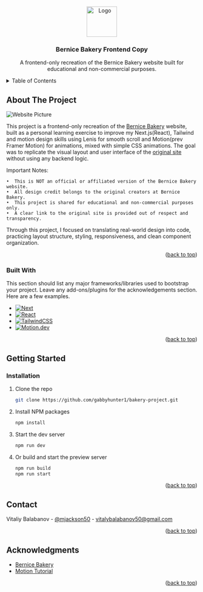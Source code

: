 <!-- Improved compatibility of back to top link: See: https://github.com/othneildrew/Best-README-Template/pull/73 -->
<a id="readme-top"></a>
<!--
*** Thanks for checking out the Best-README-Template. If you have a suggestion
*** that would make this better, please fork the repo and create a pull request
*** or simply open an issue with the tag "enhancement".
*** Don't forget to give the project a star!
*** Thanks again! Now go create something AMAZING! :D
-->



<!-- PROJECT SHIELDS -->
<!--
*** I'm using markdown "reference style" links for readability.
*** Reference links are enclosed in brackets [ ] instead of parentheses ( ).
*** See the bottom of this document for the declaration of the reference variables
*** for contributors-url, forks-url, etc. This is an optional, concise syntax you may use.
*** https://www.markdownguide.org/basic-syntax/#reference-style-links
-->

<!-- PROJECT LOGO -->
<br />
<div align="center">
  <a href="https://github.com/othneildrew/Best-README-Template">
    <img src="src/app/favicon.ico" alt="Logo" width="80" height="80">
  </a>

  <h3 align="center">Bernice Bakery Frontend Copy</h3>

  <p align="center">
    A frontend-only recreation of the Bernice Bakery website built for educational and non-commercial purposes.
    <br />
  </p>
</div>



<!-- TABLE OF CONTENTS -->
<details>
  <summary>Table of Contents</summary>
  <ol>
    <li>
      <a href="#about-the-project">About The Project</a>
      <ul>
        <li><a href="#built-with">Built With</a></li>
      </ul>
    </li>
    <li>
      <a href="#getting-started">Getting Started</a>
      <ul>
        <li><a href="#installation">Installation</a></li>
      </ul>
    </li>
    <li><a href="#contact">Contact</a></li>
    <li><a href="#acknowledgments">Acknowledgments</a></li>
  </ol>
</details>



<!-- ABOUT THE PROJECT -->
## About The Project
<img src="https://github.com/user-attachments/assets/6df01f1f-b5be-4507-8f2c-93d315169efe" alt="Website Picture">

This project is a frontend-only recreation of the [Bernice Bakery](https://bernicebakery.com/) website, built as a personal learning exercise to improve my Next.js(React), Tailwind and motion design skills using Lenis for smooth scroll and Motion(prev Framer Motion) for animations, mixed with simple CSS animations. The goal was to replicate the visual layout and user interface of the [original site](https://bernicebakery.com/) without using any backend logic.

Important Notes:

	•  This is NOT an official or affiliated version of the Bernice Bakery website.
	•  All design credit belongs to the original creators at Bernice Bakery.
	•  This project is shared for educational and non-commercial purposes only.
	•  A clear link to the original site is provided out of respect and transparency.

Through this project, I focused on translating real-world design into code, practicing layout structure, styling, responsiveness, and clean component organization.

<p align="right">(<a href="#readme-top">back to top</a>)</p>



### Built With

This section should list any major frameworks/libraries used to bootstrap your project. Leave any add-ons/plugins for the acknowledgements section. Here are a few examples.

* [![Next][Next.js]][Next-url]
* [![React][React.js]][React-url]
* [![TailwindCSS][TailwindCSS-badge]][TailwindCSS-url]
* [![Motion.dev][motion-badge]][motion-url]

<p align="right">(<a href="#readme-top">back to top</a>)</p>



<!-- GETTING STARTED -->
## Getting Started

### Installation

1. Clone the repo
   ```sh
   git clone https://github.com/gabbyhunter1/bakery-project.git
   ```
2. Install NPM packages
   ```sh
   npm install
   ```
3. Start the dev server
   ```sh
   npm run dev
   ```
4. Or build and start the preview server
   ```sh
   npm run build
   npm run start
   ```

<p align="right">(<a href="#readme-top">back to top</a>)</p>

<!-- CONTACT -->
## Contact

Vitaliy Balabanov - [@mjackson50](https://x.com/mjackson50_) - vitalybalabanov50@gmail.com

<p align="right">(<a href="#readme-top">back to top</a>)</p>



<!-- ACKNOWLEDGMENTS -->
## Acknowledgments

* [Bernice Bakery](https://bernicebakery.com/)
* [Motion Tutorial](https://www.youtube.com/watch?v=znbCa4Rr054)

<p align="right">(<a href="#readme-top">back to top</a>)</p>



<!-- MARKDOWN LINKS & IMAGES -->
<!-- https://www.markdownguide.org/basic-syntax/#reference-style-links -->
[linkedin-shield]: https://img.shields.io/badge/-LinkedIn-black.svg?style=for-the-badge&logo=linkedin&colorB=555
[linkedin-url]: https://linkedin.com/in/othneildrew
[product-screenshot]: images/screenshot.png
[Next.js]: https://img.shields.io/badge/next.js-000000?style=for-the-badge&logo=nextdotjs&logoColor=white
[Next-url]: https://nextjs.org/
[React.js]: https://img.shields.io/badge/React-20232A?style=for-the-badge&logo=react&logoColor=61DAFB
[React-url]: https://reactjs.org/
[TailwindCSS-badge]: https://img.shields.io/badge/TailwindCSS-0ea5e9?style=for-the-badge&logo=tailwindcss&logoColor=white
[TailwindCSS-url]: https://tailwindcss.com/
[motion-badge]: https://img.shields.io/badge/motion.dev-FFD700?style=for-the-badge
[Motion-url]: https://motion.dev/
